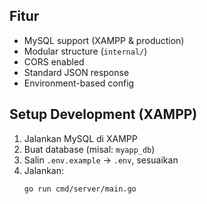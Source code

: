 ## Fitur

- MySQL support (XAMPP & production)
- Modular structure (`internal/`)
- CORS enabled
- Standard JSON response
- Environment-based config

## Setup Development (XAMPP)

1. Jalankan MySQL di XAMPP
2. Buat database (misal: `myapp_db`)
3. Salin `.env.example` → `.env`, sesuaikan
4. Jalankan:
   ```bash
   go run cmd/server/main.go
   ```
